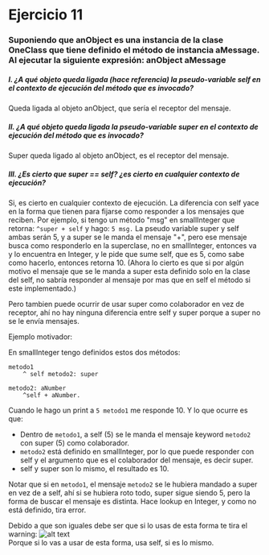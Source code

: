 # Ejercicio 11

### Suponiendo que anObject es una instancia de la clase OneClass que tiene definido el método de instancia aMessage. Al ejecutar la siguiente expresión: anObject aMessage

##### I. ¿A qué objeto queda ligada (hace referencia) la pseudo-variable self en el contexto de ejecución del método que es invocado?  

Queda ligada al objeto anObject, que sería el receptor del mensaje.

##### II. ¿A qué objeto queda ligada la pseudo-variable super en el contexto de ejecución del método que es invocado?  

Super queda ligado al objeto anObject, es el receptor del mensaje. 

##### III. ¿Es cierto que super == self? ¿es cierto en cualquier contexto de ejecución?

Si, es cierto en cualquier contexto de ejecución. La diferencia con self yace en la forma que tienen para fijarse como responder a los mensajes que reciben. Por ejemplo, si tengo un método "msg" en smallInteger que retorna: `^super + self` y hago: `5 msg.` La pseudo variable super y self ambas serán 5, y a super se le manda el mensaje "+", pero ese mensaje busca como responderlo en la superclase, no en smallInteger, entonces va y lo encuentra en Integer, y le pide que sume self, que es 5, como sabe como hacerlo, entonces retorna 10. (Ahora lo cierto es que si por algún motivo el mensaje que se le manda a super esta definido solo en la clase del self, no sabría responder al mensaje por mas que en self el método si este implementado.)

Pero tambien puede ocurrir de usar super como colaborador en vez de receptor, ahí no hay ninguna diferencia entre self y super porque a super no se le envía mensajes. 

Ejemplo motivador:

En smallInteger tengo definidos estos dos métodos:

```smalltalk
metodo1 
	^ self metodo2: super

metodo2: aNumber
	^self + aNumber.
```

Cuando le hago un print a `5 metodo1` me responde 10. Y lo que ocurre es que:
- Dentro de `metodo1`, a self (5) se le manda el mensaje keyword `metodo2` con super (5) como colaborador.
- `metodo2` está definido en smallInteger, por lo que puede responder con self y el argumento que es el colaborador del mensaje, es decir super.
- self y super son lo mismo, el resultado es 10.

Notar que si en `metodo1`, el mensaje `metodo2` se le hubiera mandado a super en vez de a self, ahí si se hubiera roto todo, super sigue siendo 5, pero la forma de buscar el mensaje es distinta. Hace lookup en Integer, y como no está definido, tira error.

Debido a que son iguales debe ser que si lo usas de esta forma te tira el warning:
![alt text](img/image1.png)  
Porque si lo vas a usar de esta forma, usa self, si es lo mismo.
